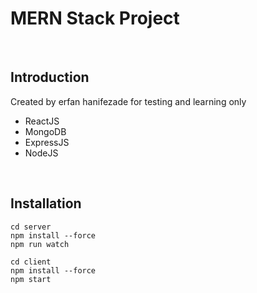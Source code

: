 # MERN Stack Project
<br>

## Introduction
Created by erfan hanifezade for testing and learning only
- ReactJS
- MongoDB
- ExpressJS
- NodeJS

<br>

## Installation
```
cd server
npm install --force
npm run watch

cd client
npm install --force
npm start
```